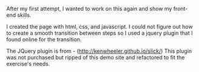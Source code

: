 
After my first attempt, I wanted to work on this again and show my front-end skills.

I created the page with html, css, and javascript. I could not figure out how to create a smooth transition between steps so I used a jquery plugin that I found online for the transition. 

The JQuery plugin is from - (http://kenwheeler.github.io/slick/)
This plugin was not purchased but ripped of this demo site and refactored to fit the exercise's needs.

